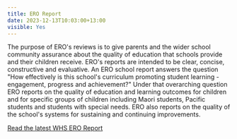 ```yaml
---
title: ERO Report
date: 2023-12-13T10:03:00+13:00
visible: Yes
---
```

The purpose of ERO's reviews is to give parents and the wider school community assurance about the quality of education that schools provide and their children receive. ERO's reports are intended to be clear, concise, constructive and evaluative. An ERO school report answers the question "How effectively is this school's curriculum promoting student learning - engagement, progress and achievement?" Under that overarching question ERO reports on the quality of education and learning outcomes for children and for specific groups of children including Maori students, Pacific students and students with special needs. ERO also reports on the quality of the school's systems for sustaining and continuing improvements.

[Read the latest WHS ERO Report](https://ero.govt.nz/institution/189/whanganui-high-school)
